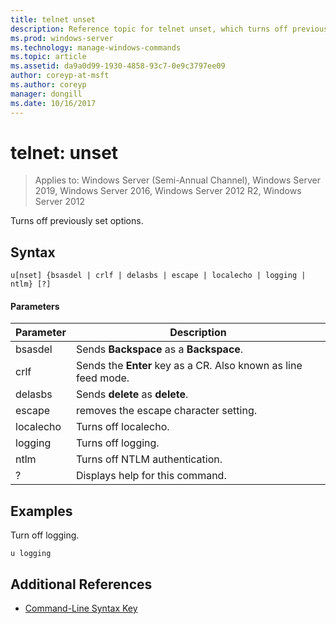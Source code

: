 ```yaml
---
title: telnet unset
description: Reference topic for telnet unset, which turns off previously set options.
ms.prod: windows-server
ms.technology: manage-windows-commands
ms.topic: article
ms.assetid: da9a0d99-1930-4858-93c7-0e9c3797ee09
author: coreyp-at-msft
ms.author: coreyp
manager: dongill
ms.date: 10/16/2017
---
```

# telnet: unset

> Applies to: Windows Server (Semi-Annual Channel), Windows Server 2019, Windows Server 2016, Windows Server 2012 R2, Windows Server 2012

Turns off previously set options.

## Syntax
```
u[nset] {bsasdel | crlf | delasbs | escape | localecho | logging | ntlm} [?]
```
#### Parameters
|Parameter|Description|
|-------|--------|
|bsasdel|Sends **Backspace** as a **Backspace**.|
|crlf|Sends the **Enter** key as a CR. Also known as line feed mode.|
|delasbs|Sends **delete** as **delete**.|
|escape|removes the escape character setting.|
|localecho|Turns off localecho.|
|logging|Turns off logging.|
|ntlm|Turns off NTLM authentication.|
|?|Displays help for this command.|
## Examples
Turn off logging.
```
u logging
```
## Additional References
- [Command-Line Syntax Key](command-line-syntax-key.md)
